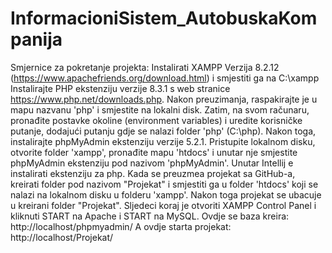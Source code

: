 # InformacioniSistem_AutobuskaKompanija

Smjernice za pokretanje projekta:
Instalirati XAMPP Verzija 8.2.12 (https://www.apachefriends.org/download.html) i smjestiti ga na C:\xampp
Instalirajte PHP ekstenziju verzije 8.3.1 s web stranice https://www.php.net/downloads.php. 
Nakon preuzimanja, raspakirajte je u mapu nazvanu 'php' i smjestite na lokalni disk. Zatim, na svom računaru, pronađite postavke okoline (environment variables) i uredite korisničke putanje, dodajući putanju gdje se nalazi folder 'php' (C:\php).
Nakon toga, instalirajte phpMyAdmin ekstenziju verzije 5.2.1. 
Pristupite lokalnom disku, otvorite folder 'xampp', pronađite mapu 'htdocs' i unutar nje smjestite phpMyAdmin ekstenziju pod nazivom 'phpMyAdmin'.
Unutar Intellij e instalirati ekstenziju za php.
Kada se preuzmea projekat sa GitHub-a, kreirati folder pod  nazivom "Projekat" i smjestiti ga u folder 'htdocs' koji se nalazi na lokalnom disku u folderu 'xampp'. Nakon toga projekat se ubacuje u kreirani folder "Projekat".
Sljedeci koraj je otvoriti XAMPP Control Panel i kliknuti START na Apache i START na MySQL.
Ovdje se baza kreira: http://localhost/phpmyadmin/
A ovdje starta projekat: http://localhost/Projekat/
